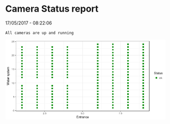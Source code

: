 Camera Status report
================
17/05/2017 - 08:22:06

    All cameras are up and running

![](camreport_files/figure-markdown_github/unnamed-chunk-2-1.png)
